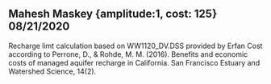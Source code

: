 ## Mahesh Maskey {amplitude:1, cost: 125} 08/21/2020
Recharge limt calculation based on WW1120_DV.DSS provided by Erfan
Cost according to Perrone, D., & Rohde, M. M. (2016). Benefits and economic costs of managed aquifer recharge in California. San Francisco Estuary and Watershed Science, 14(2).